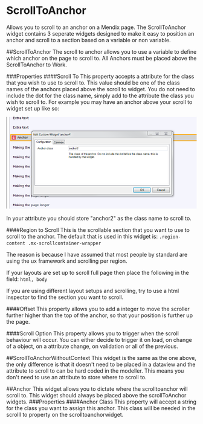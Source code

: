# ScrollToAnchor
Allows you to scroll to an anchor on a Mendix page. 
The ScrollToAnchor widget contains 3 seperate widgets designed to make it easy to position an anchor and scroll to a section based on a variable or non variable.

##ScrollToAnchor
The scroll to anchor allows you to use a variable to define which anchor on the page to scroll to. All Anchors must be placed above the ScrollToAnchor to Work.

###Properties
####Scroll To
This property accepts a attribute for the class that you wish to use to scroll to. This value should be one of the class names of the anchors placed above the scroll to widget. You do not need to include the dot for the class name, simply add to the attribute the class you wish to scroll to. For example you may have an anchor above your scroll to widget set up like so:

<img src="img/AnchorPic.PNG"></img>

In your attribute you should store "anchor2" as the class name to scroll to.

####Region to Scroll
This is the scrollable section that you want to use to scroll to the anchor. The default that is used in this widget is:
`.region-content .mx-scrollcontainer-wrapper`

The reason is because I have assumed that most people by standard are using the ux framework and scrolling per region.

If your layouts are set up to scroll full page then place the following in the field:
`html, body`

If you are using different layout setups and scrolling, try to use a html inspector to find the section you want to scroll.

####Offset
This property allows you to add a integer to move the scroller further higher than the top of the anchor, so that your position is further up the page.

####Scroll Option
This property allows you to trigger when the scroll behaviour will occur. You can either decide to trigger it on load, on change of a object, on a attribute change, on validation or all of the previous. 


##ScrollToAnchorWithoutContext
This widget is the same as the one above, the only difference is that it doesn't need to be placed in a dataview and the attribute to scroll to can be hard coded in the modeller. This means you don't need to use an attribute to store where to scroll to.


##Anchor
This widget allows you to dictate where the scrolltoanchor will scroll to. This widget should always be placed above the scrollToAnchor widgets.
###Properties
####Anchor Class
This property will accept a string for the class you want to assign this anchor. This class will be needed in the scrolll to property on the scrolltoanchorwidget.
